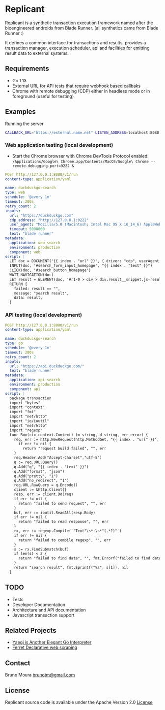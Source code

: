 # Replicant

Replicant is a synthetic transaction execution framework named after the bioengineered androids from Blade Runner. (all synthetics came from Blade Runner :)

It defines a common interface for transactions and results, provides a transaction manager, execution scheduler, api and facilities for emitting result data to external systems.

## Requirements

* Go 1.13
* External URL for API tests that require webhook based callbaks
* Chrome with remote debugging (CDP) either in headless mode or in foreground (useful for testing)

## Examples

Running the server
```bash
CALLBACK_URL="https://external.name.net" LISTEN_ADDRESS=localhost:8080 EMITTER=stdout,prometheus go run cmd/replicant/main.go
```

### Web application testing (local development)

* Start the Chrome browser with Chrome DevTools Protocol enabled:
`/Applications/Google\ Chrome.app/Contents/MacOS/Google\ Chrome --remote-debugging-port=9222 &`

```yaml
POST http://127.0.0.1:8080/v1/run
content-type: application/yaml

name: duckduckgo-search
type: web
schedule: '@every 1m'
timeout: 200s
retry_count: 2
inputs:
  url: "https://duckduckgo.com"
  cdp_address: "http://127.0.0.1:9222"
  user_agent: "Mozilla/5.0 (Macintosh; Intel Mac OS X 10_14_6) AppleWebKit/537.36 (KHTML, like Gecko) Chrome/76.0.3809.87 Safari/537.36"
  timeout: 5000000
  text: "blade runner"
metadata:
  application: web-search
  environment: production
  component: web
script: |
  LET doc = DOCUMENT('{{ index . "url" }}', { driver: "cdp", userAgent: "{{ index . "user_agent" }}"})
  INPUT(doc, '#search_form_input_homepage', "{{ index . "text" }}")
  CLICK(doc, '#search_button_homepage')
  WAIT_NAVIGATION(doc)
  LET result = ELEMENT(doc, '#r1-0 > div > div.result__snippet.js-result-snippet').innerText
  RETURN {
    failed: result == "",
    message: "search result",
    data: result,
  }

```

### API testing (local development)

```yaml
POST http://127.0.0.1:8080/v1/run
content-type: application/yaml

name: duckduckgo-search
type: go
schedule: '@every 1m'
timeout: 200s
retry_count: 2
inputs:
  url: "https://api.duckduckgo.com/"
  text: "blade runner"
metadata:
  application: api-search
  environment: production
  component: api
script: |
  package transaction
  import "bytes"
  import "context"
  import "fmt"
  import "net/http"
  import "io/ioutil"
  import "net/http"
  import "regexp"
  func Run(ctx context.Context) (m string, d string, err error) {
    req, err := http.NewRequest(http.MethodGet, "{{ index . "url" }}", nil)
      if err != nil {
        return "request build failed", "", err
    }
    req.Header.Add("Accept-Charset","utf-8")
    q := req.URL.Query()
    q.Add("q", "{{ index . "text" }}")
    q.Add("format", "json")
    q.Add("pretty", "1")
    q.Add("no_redirect", "1")
    req.URL.RawQuery = q.Encode()
    client := &http.Client{}
    resp, err := client.Do(req)
    if err != nil {
      return "failed to send request", "", err
    }
    buf, err := ioutil.ReadAll(resp.Body)
    if err != nil {
      return "failed to read response", "", err
    }
    rx, err := regexp.Compile(`"Text"\s*:\s*"(.*?)"`)
    if err != nil {
      return "failed to compile regexp", "", err
    }
    s := rx.FindSubmatch(buf)
    if len(s) < 2 {
      return "failed to find data", "", fmt.Errorf("failed to find data")
    }
    return "search result", fmt.Sprintf("%s", s[1]), nil
  }
```

## TODO

* Tests
* Developer Documentation
* Architecture and API documentation
* Javascript transaction support

## Related Projects

* [Yaegi is Another Elegant Go Interpreter](https://github.com/containous/yaegi)
* [Ferret Declarative web scraping](https://github.com/MontFerret/ferret)

## Contact
Bruno Moura [brunotm@gmail.com](mailto:brunotm@gmail.com)

## License
Replicant source code is available under the Apache Version 2.0 [License](/LICENSE)